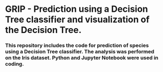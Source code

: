 # GRIP - Prediction using a Decision Tree classifier and visualization of the Decision Tree.
### This repository includes the code for prediction of species using a Decision Tree classifier. The analysis was performed on the Iris dataset. Python and Jupyter Notebook were used in coding.
